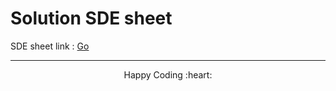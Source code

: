 <h1> Solution SDE sheet </h1>
<p> SDE sheet link : <a href="https://docs.google.com/document/d/1SM92efk8oDl8nyVw8NHPnbGexTS9W-1gmTEYfEurLWQ/edit" target="_blank">Go</a></p>
<hr>
<p align="center"> Happy Coding :heart: </p>
